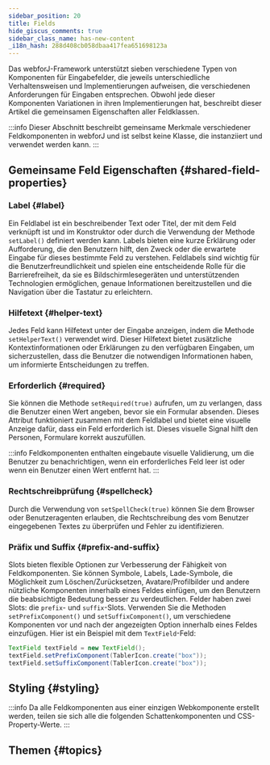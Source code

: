 ```yaml
---
sidebar_position: 20
title: Fields
hide_giscus_comments: true
sidebar_class_name: has-new-content
_i18n_hash: 288d408cb058dbaa417fea651698123a
---
```

<JavadocLink type="foundation" location="com/webforj/component/field/AbstractField"/>

Das webforJ-Framework unterstützt sieben verschiedene Typen von Komponenten für Eingabefelder, die jeweils unterschiedliche Verhaltensweisen und Implementierungen aufweisen, die verschiedenen Anforderungen für Eingaben entsprechen.
Obwohl jede dieser Komponenten Variationen in ihren Implementierungen hat, beschreibt dieser Artikel die gemeinsamen Eigenschaften aller Feldklassen.

:::info
Dieser Abschnitt beschreibt gemeinsame Merkmale verschiedener Feldkomponenten in webforJ und ist selbst keine Klasse, die instanziiert und verwendet werden kann.
:::

## Gemeinsame Feld Eigenschaften {#shared-field-properties}

### Label {#label}

Ein Feldlabel ist ein beschreibender Text oder Titel, der mit dem Feld verknüpft ist und im Konstruktor oder durch die Verwendung der Methode `setLabel()` definiert werden kann. Labels bieten eine kurze Erklärung oder Aufforderung, die den Benutzern hilft, den Zweck oder die erwartete Eingabe für dieses bestimmte Feld zu verstehen. Feldlabels sind wichtig für die Benutzerfreundlichkeit und spielen eine entscheidende Rolle für die Barrierefreiheit, da sie es Bildschirmlesegeräten und unterstützenden Technologien ermöglichen, genaue Informationen bereitzustellen und die Navigation über die Tastatur zu erleichtern.

### Hilfetext {#helper-text}

Jedes Feld kann Hilfetext unter der Eingabe anzeigen, indem die Methode `setHelperText()` verwendet wird. Dieser Hilfetext bietet zusätzliche Kontextinformationen oder Erklärungen zu den verfügbaren Eingaben, um sicherzustellen, dass die Benutzer die notwendigen Informationen haben, um informierte Entscheidungen zu treffen.

### Erforderlich {#required}

Sie können die Methode `setRequired(true)` aufrufen, um zu verlangen, dass die Benutzer einen Wert angeben, bevor sie ein Formular absenden. Dieses Attribut funktioniert zusammen mit dem Feldlabel und bietet eine visuelle Anzeige dafür, dass ein Feld erforderlich ist. Dieses visuelle Signal hilft den Personen, Formulare korrekt auszufüllen.

:::info
Feldkomponenten enthalten eingebaute visuelle Validierung, um die Benutzer zu benachrichtigen, wenn ein erforderliches Feld leer ist oder wenn ein Benutzer einen Wert entfernt hat.
:::

### Rechtschreibprüfung {#spellcheck}

Durch die Verwendung von `setSpellCheck(true)` können Sie dem Browser oder Benutzeragenten erlauben, die Rechtschreibung des vom Benutzer eingegebenen Textes zu überprüfen und Fehler zu identifizieren.

### Präfix und Suffix {#prefix-and-suffix}

Slots bieten flexible Optionen zur Verbesserung der Fähigkeit von Feldkomponenten. Sie können Symbole, Labels, Lade-Symbole, die Möglichkeit zum Löschen/Zurücksetzen, Avatare/Profilbilder und andere nützliche Komponenten innerhalb eines Feldes einfügen, um den Benutzern die beabsichtigte Bedeutung besser zu verdeutlichen.
Felder haben zwei Slots: die `prefix`- und `suffix`-Slots. Verwenden Sie die Methoden `setPrefixComponent()` und `setSuffixComponent()`, um verschiedene Komponenten vor und nach der angezeigten Option innerhalb eines Feldes einzufügen. Hier ist ein Beispiel mit dem `TextField`-Feld:

```java
TextField textField = new TextField();
textField.setPrefixComponent(TablerIcon.create("box"));
textField.setSuffixComponent(TablerIcon.create("box"));
```

## Styling {#styling}

:::info
Da alle Feldkomponenten aus einer einzigen Webkomponente erstellt werden, teilen sie sich alle die folgenden Schattenkomponenten und CSS-Property-Werte.
:::

<TableBuilder name="Field" />

## Themen {#topics}

<DocCardList className="topics-section" />
